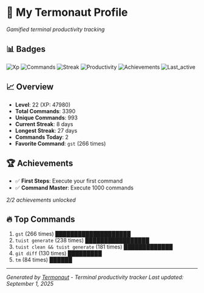# 🚀 My Termonaut Profile

*Gamified terminal productivity tracking*

## 📊 Badges

![Xp](https://img.shields.io/badge/XP-Level+22+%2847980%2F52900%29-blue?style=flat-square&logo=terminal&logoColor=white) ![Commands](https://img.shields.io/badge/Commands-3390-blue?style=flat-square&logo=terminal&logoColor=white) ![Streak](https://img.shields.io/badge/Streak-8+days-blue?style=flat-square&logo=terminal&logoColor=white) ![Productivity](https://img.shields.io/badge/Productivity-80.0%25-green?style=flat-square&logo=terminal&logoColor=white) ![Achievements](https://img.shields.io/badge/Achievements-5%2F10-blue?style=flat-square&logo=terminal&logoColor=white) ![Last_active](https://img.shields.io/badge/Last+Active-1h+ago-green?style=flat-square&logo=terminal&logoColor=white) 

## 📈 Overview

- **Level**: 22 (XP: 47980)
- **Total Commands**: 3390
- **Unique Commands**: 993
- **Current Streak**: 8 days
- **Longest Streak**: 27 days
- **Commands Today**: 2
- **Favorite Command**: `gst` (266 times)

## 🏆 Achievements

- ✅ **First Steps**: Execute your first command
- ✅ **Command Master**: Execute 1000 commands

*2/2 achievements unlocked*

## 🔥 Top Commands

1. `gst` (266 times) ████████████████████
2. `tuist generate` (238 times) █████████████████
3. `tuist clean && tuist generate` (181 times) █████████████
4. `git diff` (130 times) █████████
5. `tm` (84 times) ██████

---

*Generated by [Termonaut](https://github.com/oiahoon/termonaut) - Terminal productivity tracker*
*Last updated: September 1, 2025*
